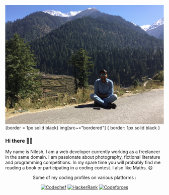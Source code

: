 
<!--
**NILESH8757/NILESH8757** is a ✨ _special_ ✨ repository because its `README.md` (this file) appears on your GitHub profile.
-->

![dp](https://github.com/NILESH8757/NILESH8757/blob/master/IMG_2085.JPG){border = 1px solid black}
img[src~="bordered"] {
   border: 1px solid black
}

### Hi there 🙋‍♂️

My name is Nilesh, I am a web developer currently working as a freelancer in the same domain. I am passionate about photography, fictional literature and programming competitions. In my spare time you will probably find me reading a book or participating in a coding contest. I also like Maths. :smile: <br>

<p align="center">Some of my coding profiles on various platforms :</p>
<p align="center">
  <a href="https://www.codechef.com/users/nilesh8757" target = "_blank"><img src="https://img.shields.io/badge/Codechef--_.svg?style=social&logo=codechef" alt="Codechef"></a>
  <a href="https://www.hackerrank.com/nilesh8757" target = "_blank"><img src="https://img.shields.io/badge/Hackerrank--_.svg?style=social&logo=hackerrank" alt="HackerRank"></a>
  <a href="https://codeforces.com/profile/nilesh8757" target = "_blank"><img src="https://img.shields.io/badge/Codeforces--_.svg?style=social&logo=codeforces" alt="Codeforces"></a>
</p>
